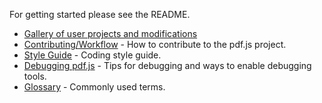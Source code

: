 For getting started please see the README.

+ [Gallery of user projects and modifications](wiki/Gallery-of-user-projects-and-modifications)
+ [Contributing/Workflow](wiki/Contributing) - How to contribute to the pdf.js project.
+ [Style Guide](wiki/Style-Guide) - Coding style guide.
+ [Debugging pdf.js](wiki/Debugging-pdf.js) - Tips for debugging and ways to enable debugging tools.
+ [Glossary](wiki/Glossary) - Commonly used terms.
